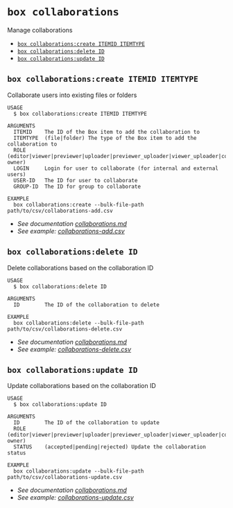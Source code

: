 `box collaborations`
====================

Manage collaborations

* [`box collaborations:create ITEMID ITEMTYPE`](#box-collaborationscreate-itemid-itemtype)
* [`box collaborations:delete ID`](#box-collaborationsdelete-id)
* [`box collaborations:update ID`](#box-collaborationsupdate-id)

## `box collaborations:create ITEMID ITEMTYPE`

Collaborate users into existing files or folders

```
USAGE
  $ box collaborations:create ITEMID ITEMTYPE

ARGUMENTS
  ITEMID    The ID of the Box item to add the collaboration to
  ITEMTYPE  (file|folder) The type of the Box item to add the collaboration to
  ROLE      (editor|viewer|previewer|uploader|previewer_uploader|viewer_uploader|co-owner)
  LOGIN     Login for user to collaborate (for internal and external users)
  USER-ID   The ID for user to collaborate
  GROUP-ID  The ID for group to collaborate

EXAMPLE
  box collaborations:create --bulk-file-path path/to/csv/collaborations-add.csv
```

- _See documentation [collaborations.md](https://github.com/box/boxcli/blob/main/docs/collaborations.md#box-collaborationscreate-itemid-itemtype)_
- _See example: [collaborations-add.csv](collaborations-add.csv)_

## `box collaborations:delete ID`

Delete collaborations based on the collaboration ID

```
USAGE
  $ box collaborations:delete ID

ARGUMENTS
  ID        The ID of the collaboration to delete

EXAMPLE
  box collaborations:delete --bulk-file-path path/to/csv/collaborations-delete.csv
```

- _See documentation [collaborations.md](https://github.com/box/boxcli/blob/main/docs/collaborations.md#box-collaborationsdelete-id)_
- _See example: [collaborations-delete.csv](collaborations-delete.csv)_

## `box collaborations:update ID`

Update collaborations based on the collaboration ID

```
USAGE
  $ box collaborations:update ID

ARGUMENTS
  ID        The ID of the collaboration to update
  ROLE      (editor|viewer|previewer|uploader|previewer_uploader|viewer_uploader|co-owner)
  STATUS    (accepted|pending|rejected) Update the collaboration status

EXAMPLE
  box collaborations:update --bulk-file-path path/to/csv/collaborations-update.csv
```

- _See documentation [collaborations.md](https://github.com/box/boxcli/blob/main/docs/collaborations.md#box-collaborationsupdate-id)_
- _See example: [collaborations-update.csv](collaborations-update.csv)_
